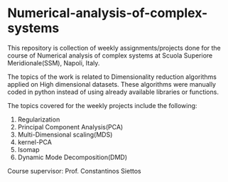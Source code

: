 # Numerical-analysis-of-complex-systems
This repository is collection of weekly assignments/projects done for the course of Numerical analysis of complex systems at Scuola Superiore Meridionale(SSM), Napoli, Italy.

The topics of the work is related to Dimensionality reduction algorithms applied on High dimensional datasets. These algorithms were manually coded in python instead of using already available libraries or functions.

The topics covered for the weekly projects include the following:
1. Regularization
2. Principal Component Analysis(PCA)
3. Multi-Dimensional scaling(MDS)
4. kernel-PCA
5. Isomap
6. Dynamic Mode Decomposition(DMD)

Course supervisor: Prof. Constantinos Siettos
